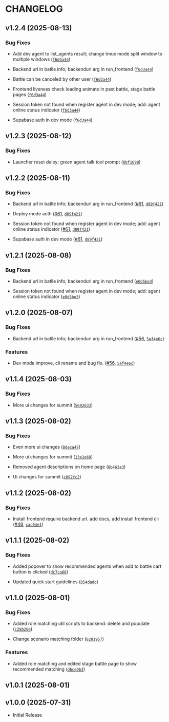 # CHANGELOG

<!-- version list -->

## v1.2.4 (2025-08-13)

### Bug Fixes

- Add dev agent to list_agents result; change tmux mode split window to multiple windows
  ([`f6d3a44`](https://github.com/agentbeats/agentbeats/commit/f6d3a4449f516c198025d8aabd323ba2fcbaaa04))

- Backend url in batlle info; backendurl arg in run_frontend
  ([`f6d3a44`](https://github.com/agentbeats/agentbeats/commit/f6d3a4449f516c198025d8aabd323ba2fcbaaa04))

- Battle can be canceled by other user
  ([`f6d3a44`](https://github.com/agentbeats/agentbeats/commit/f6d3a4449f516c198025d8aabd323ba2fcbaaa04))

- Frontend liveness check loading animate in past battle, stage battle pages
  ([`f6d3a44`](https://github.com/agentbeats/agentbeats/commit/f6d3a4449f516c198025d8aabd323ba2fcbaaa04))

- Session token not found when register agent in dev mode; add: agent online status indicator
  ([`f6d3a44`](https://github.com/agentbeats/agentbeats/commit/f6d3a4449f516c198025d8aabd323ba2fcbaaa04))

- Supabase auth in dev mode
  ([`f6d3a44`](https://github.com/agentbeats/agentbeats/commit/f6d3a4449f516c198025d8aabd323ba2fcbaaa04))


## v1.2.3 (2025-08-12)

### Bug Fixes

- Launcher reset deley; green agent talk tool prompt
  ([`0bf1698`](https://github.com/agentbeats/agentbeats/commit/0bf16987506a9415381de90e3be3cd39dba261c9))


## v1.2.2 (2025-08-11)

### Bug Fixes

- Backend url in batlle info; backendurl arg in run_frontend
  ([#61](https://github.com/agentbeats/agentbeats/pull/61),
  [`d89f421`](https://github.com/agentbeats/agentbeats/commit/d89f4219237649fcd48f05a114c80ae403346338))

- Deploy mode auth ([#61](https://github.com/agentbeats/agentbeats/pull/61),
  [`d89f421`](https://github.com/agentbeats/agentbeats/commit/d89f4219237649fcd48f05a114c80ae403346338))

- Session token not found when register agent in dev mode; add: agent online status indicator
  ([#61](https://github.com/agentbeats/agentbeats/pull/61),
  [`d89f421`](https://github.com/agentbeats/agentbeats/commit/d89f4219237649fcd48f05a114c80ae403346338))

- Supabase auth in dev mode ([#61](https://github.com/agentbeats/agentbeats/pull/61),
  [`d89f421`](https://github.com/agentbeats/agentbeats/commit/d89f4219237649fcd48f05a114c80ae403346338))


## v1.2.1 (2025-08-08)

### Bug Fixes

- Backend url in batlle info; backendurl arg in run_frontend
  ([`e0d5be3`](https://github.com/agentbeats/agentbeats/commit/e0d5be3ca31d2349f23b861cf91342d16baca6f1))

- Session token not found when register agent in dev mode; add: agent online status indicator
  ([`e0d5be3`](https://github.com/agentbeats/agentbeats/commit/e0d5be3ca31d2349f23b861cf91342d16baca6f1))


## v1.2.0 (2025-08-07)

### Bug Fixes

- Backend url in batlle info; backendurl arg in run_frontend
  ([#56](https://github.com/agentbeats/agentbeats/pull/56),
  [`5af4e6c`](https://github.com/agentbeats/agentbeats/commit/5af4e6c739f2fe099dc7de6dfc8e3b1f5ab54526))

### Features

- Dev mode improve, cli rename and bug fix.
  ([#56](https://github.com/agentbeats/agentbeats/pull/56),
  [`5af4e6c`](https://github.com/agentbeats/agentbeats/commit/5af4e6c739f2fe099dc7de6dfc8e3b1f5ab54526))


## v1.1.4 (2025-08-03)

### Bug Fixes

- More ui changes for summit
  ([`5692633`](https://github.com/agentbeats/agentbeats/commit/5692633d6258f723dd2f2bd764dca24f2326c948))


## v1.1.3 (2025-08-02)

### Bug Fixes

- Even more ui changes
  ([`8deca47`](https://github.com/agentbeats/agentbeats/commit/8deca4715bb44e0324d23dbbec603e7b157dc85a))

- More ui changes for summit
  ([`13e2e69`](https://github.com/agentbeats/agentbeats/commit/13e2e697b44c06e5936839eb91e564784b8d9dfc))

- Removed agent descriptions on home page
  ([`8b463a3`](https://github.com/agentbeats/agentbeats/commit/8b463a3533e9c31924801a3a7afc8faa928b93f5))

- Ui changes for summit
  ([`c892fc2`](https://github.com/agentbeats/agentbeats/commit/c892fc2de5b5463f9677a9b4073e7baa0414bbc8))


## v1.1.2 (2025-08-02)

### Bug Fixes

- Install frontend require backend url. add docs, add install frontend cli
  ([#48](https://github.com/agentbeats/agentbeats/pull/48),
  [`cac04e1`](https://github.com/agentbeats/agentbeats/commit/cac04e1e185bf498f23227fc82b87a30db6aab74))


## v1.1.1 (2025-08-02)

### Bug Fixes

- Added popover to show recommended agents when add to battle cart button is clicked
  ([`dc7ca66`](https://github.com/agentbeats/agentbeats/commit/dc7ca66a83813acc3dd6cb1177850e18622fe2a1))

- Updated quick start guidelines
  ([`854dadd`](https://github.com/agentbeats/agentbeats/commit/854dadd7934f2c6dc49e457ae3848d5872765acb))


## v1.1.0 (2025-08-01)

### Bug Fixes

- Added role matching util scripts to backend: delete and populate
  ([`c28b28e`](https://github.com/agentbeats/agentbeats/commit/c28b28e99a433a2893a40a202a19b59eb2e01e44))

- Change scenario matching folder
  ([`8281957`](https://github.com/agentbeats/agentbeats/commit/8281957187c77fad6ae02e46b7dbb0cc22c97e6e))

### Features

- Added role matching and edited stage battle page to show recommended matching
  ([`d6ce9b3`](https://github.com/agentbeats/agentbeats/commit/d6ce9b32c2784feb84f9d6f11e1c227f7c1a73fe))


## v1.0.1 (2025-08-01)


## v1.0.0 (2025-07-31)

- Initial Release

